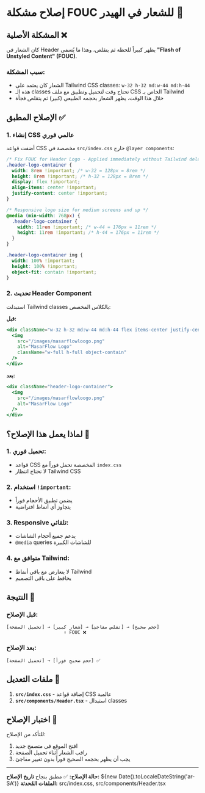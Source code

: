 # إصلاح مشكلة FOUC للشعار في الهيدر 🔧

## المشكلة الأصلية ❌

كان الشعار في Header يظهر كبيراً للحظة ثم يتقلص، وهذا ما يُسمى **"Flash of Unstyled Content" (FOUC)**.

### سبب المشكلة:
- الشعار كان يعتمد على Tailwind CSS classes: `w-32 h-32 md:w-44 md:h-44`
- هذه الـ classes تحتاج وقت لتحميل وتطبيق مع ملف CSS الخاص بـ Tailwind
- خلال هذا الوقت، يظهر الشعار بحجمه الطبيعي (كبير) ثم يتقلص فجأة

## الإصلاح المطبق ✅

### 1. إنشاء CSS عالمي فوري
أضفت قواعد CSS مخصصة في `src/index.css` خارج `@layer components`:

```css
/* Fix FOUC for Header Logo - Applied immediately without Tailwind delay */
.header-logo-container {
  width: 8rem !important; /* w-32 = 128px = 8rem */
  height: 8rem !important; /* h-32 = 128px = 8rem */
  display: flex !important;
  align-items: center !important;
  justify-content: center !important;
}

/* Responsive logo size for medium screens and up */
@media (min-width: 768px) {
  .header-logo-container {
    width: 11rem !important; /* w-44 = 176px = 11rem */
    height: 11rem !important; /* h-44 = 176px = 11rem */
  }
}

.header-logo-container img {
  width: 100% !important;
  height: 100% !important;
  object-fit: contain !important;
}
```

### 2. تحديث Header Component
استبدلت Tailwind classes بالكلاس المخصص:

**قبل:**
```jsx
<div className="w-32 h-32 md:w-44 md:h-44 flex items-center justify-center">
  <img
    src="/images/masarflowloogo.png"
    alt="MasarFlow Logo"
    className="w-full h-full object-contain"
  />
</div>
```

**بعد:**
```jsx
<div className="header-logo-container">
  <img
    src="/images/masarflowloogo.png"
    alt="MasarFlow Logo"
  />
</div>
```

## لماذا يعمل هذا الإصلاح؟ 🎯

### 1. **تحميل فوري:**
- قواعد CSS المخصصة تحمل فوراً مع `index.css`
- لا تحتاج انتظار Tailwind CSS

### 2. **استخدام `!important`:**
- يضمن تطبيق الأحجام فوراً
- يتجاوز أي أنماط افتراضية

### 3. **Responsive تلقائي:**
- يدعم جميع أحجام الشاشات
- `@media` queries للشاشات الكبيرة

### 4. **متوافق مع Tailwind:**
- لا يتعارض مع باقي أنماط Tailwind
- يحافظ على باقي التصميم

## النتيجة 🎉

### قبل الإصلاح:
```
[تحميل الصفحة] → [شعار كبير] → [تقلص مفاجئ] → [حجم صحيح]
                     ↑ FOUC ❌
```

### بعد الإصلاح:
```
[تحميل الصفحة] → [حجم صحيح فوراً] ✅
```

## ملفات التعديل 📁

1. **`src/index.css`** - إضافة قواعد CSS عالمية
2. **`src/components/Header.tsx`** - استبدال classes

## اختبار الإصلاح 🧪

للتأكد من الإصلاح:
1. افتح الموقع في متصفح جديد
2. راقب الشعار أثناء تحميل الصفحة
3. يجب أن يظهر بحجمه الصحيح فوراً بدون تغيير مفاجئ

---

**حالة الإصلاح:** ✅ مطبق بنجاح
**تاريخ الإصلاح:** ${new Date().toLocaleDateString('ar-SA')}
**الملفات المُحدثة:** src/index.css, src/components/Header.tsx
